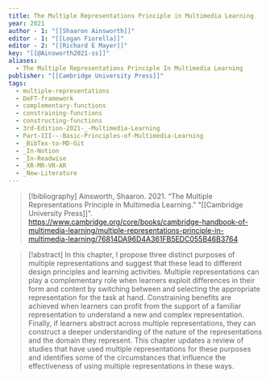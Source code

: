 ```yaml
---
title: The Multiple Representations Principle in Multimedia Learning
year: 2021
author - 1: "[[Shaaron Ainsworth]]"
editor - 1: "[[Logan Fiorella]]"
editor - 2: "[[Richard E Mayer]]"
key: "[[@Ainsworth2021-ss]]"
aliases:
  - The Multiple Representations Principle In Multimedia Learning
publisher: "[[Cambridge University Press]]"
tags:
  - multiple-representations
  - DeFT-framework
  - complementary-functions
  - constraining-functions
  - constructing-functions
  - 3rd-Edition-2021-_-Multimedia-Learning
  - Part-III---Basic-Principles-of-Multimedia-Learning
  - _BibTex-to-MD-Git
  - _In-Notion
  - _In-Readwise
  - _XR-MR-VR-AR
  - _New-Literature
---
```


> [!bibliography]
> Ainsworth, Shaaron. 2021. “The Multiple Representations Principle in Multimedia Learning.” "[[Cambridge University Press]]". https://www.cambridge.org/core/books/cambridge-handbook-of-multimedia-learning/multiple-representations-principle-in-multimedia-learning/76814DA96D4A361FB5EDC055B46B3764

> [!abstract]
> In this chapter, I propose three distinct purposes of multiple representations and suggest that these lead to different design principles and learning activities. Multiple representations can play a complementary role when learners exploit differences in their form and content by switching between and selecting the appropriate representation for the task at hand. Constraining benefits are achieved when learners can profit from the support of a familiar representation to understand a new and complex representation. Finally, if learners abstract across multiple representations, they can construct a deeper understanding of the nature of the representations and the domain they represent. This chapter updates a review of studies that have used multiple representations for these purposes and identifies some of the circumstances that influence the effectiveness of using multiple representations in these ways.